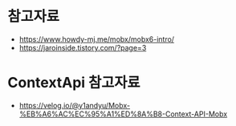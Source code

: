 # 참고자료
- https://www.howdy-mj.me/mobx/mobx6-intro/
- https://jaroinside.tistory.com/?page=3

# ContextApi 참고자료
- https://velog.io/@y1andyu/Mobx-%EB%A6%AC%EC%95%A1%ED%8A%B8-Context-API-Mobx